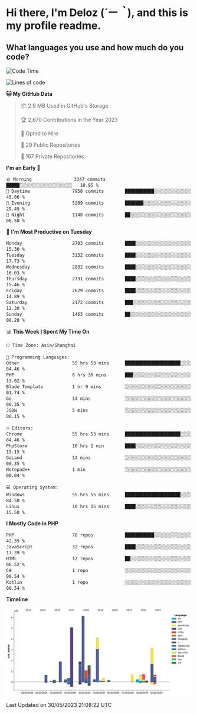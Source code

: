 # **Hi there, I'm Deloz (*´ー｀*), and this is my profile readme.**

## **What languages you use and how much do you code?**

<!--START_SECTION:waka-->
![Code Time](http://img.shields.io/badge/Code%20Time-1%2C576%20hrs%2022%20mins-blue)

![Lines of code](https://img.shields.io/badge/From%20Hello%20World%20I%27ve%20Written-30.7%20million%20lines%20of%20code-blue)

**🐱 My GitHub Data** 

> 📦 2.9 MB Used in GitHub's Storage 
 > 
> 🏆 2,670 Contributions in the Year 2023
 > 
> 💼 Opted to Hire
 > 
> 📜 29 Public Repositories 
 > 
> 🔑 167 Private Repositories 
 > 
**I'm an Early 🐤** 

```text
🌞 Morning                3347 commits        █████░░░░░░░░░░░░░░░░░░░░   18.95 % 
🌆 Daytime                7958 commits        ███████████░░░░░░░░░░░░░░   45.06 % 
🌃 Evening                5209 commits        ███████░░░░░░░░░░░░░░░░░░   29.49 % 
🌙 Night                  1148 commits        ██░░░░░░░░░░░░░░░░░░░░░░░   06.50 % 
```
📅 **I'm Most Productive on Tuesday** 

```text
Monday                   2703 commits        ████░░░░░░░░░░░░░░░░░░░░░   15.30 % 
Tuesday                  3132 commits        ████░░░░░░░░░░░░░░░░░░░░░   17.73 % 
Wednesday                2832 commits        ████░░░░░░░░░░░░░░░░░░░░░   16.03 % 
Thursday                 2731 commits        ████░░░░░░░░░░░░░░░░░░░░░   15.46 % 
Friday                   2629 commits        ████░░░░░░░░░░░░░░░░░░░░░   14.89 % 
Saturday                 2172 commits        ███░░░░░░░░░░░░░░░░░░░░░░   12.30 % 
Sunday                   1463 commits        ██░░░░░░░░░░░░░░░░░░░░░░░   08.28 % 
```


📊 **This Week I Spent My Time On** 

```text
🕑︎ Time Zone: Asia/Shanghai

💬 Programming Languages: 
Other                    55 hrs 53 mins      █████████████████████░░░░   84.46 % 
PHP                      8 hrs 36 mins       ███░░░░░░░░░░░░░░░░░░░░░░   13.02 % 
Blade Template           1 hr 9 mins         ░░░░░░░░░░░░░░░░░░░░░░░░░   01.74 % 
Go                       14 mins             ░░░░░░░░░░░░░░░░░░░░░░░░░   00.35 % 
JSON                     5 mins              ░░░░░░░░░░░░░░░░░░░░░░░░░   00.15 % 

🔥 Editors: 
Chrome                   55 hrs 53 mins      █████████████████████░░░░   84.46 % 
PhpStorm                 10 hrs 1 min        ████░░░░░░░░░░░░░░░░░░░░░   15.15 % 
GoLand                   14 mins             ░░░░░░░░░░░░░░░░░░░░░░░░░   00.35 % 
Notepad++                1 min               ░░░░░░░░░░░░░░░░░░░░░░░░░   00.04 % 

💻 Operating System: 
Windows                  55 hrs 55 mins      █████████████████████░░░░   84.50 % 
Linux                    10 hrs 15 mins      ████░░░░░░░░░░░░░░░░░░░░░   15.50 % 
```

**I Mostly Code in PHP** 

```text
PHP                      78 repos            ███████████░░░░░░░░░░░░░░   42.39 % 
JavaScript               32 repos            ████░░░░░░░░░░░░░░░░░░░░░   17.39 % 
HTML                     12 repos            ██░░░░░░░░░░░░░░░░░░░░░░░   06.52 % 
C#                       1 repo              ░░░░░░░░░░░░░░░░░░░░░░░░░   00.54 % 
Kotlin                   1 repo              ░░░░░░░░░░░░░░░░░░░░░░░░░   00.54 % 
```



**Timeline**

![Lines of Code chart](https://raw.githubusercontent.com/deloz/deloz/main/assets/bar_graph.png)


 Last Updated on 30/05/2023 21:08:22 UTC
<!--END_SECTION:waka-->
